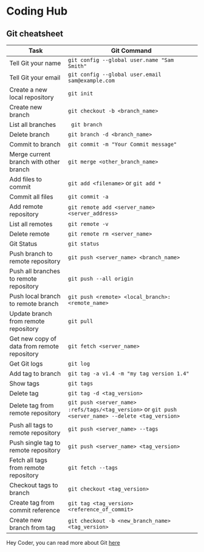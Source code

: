 # Coding Hub 
## Git cheatsheet
| Task | Git Command |
| -------- | -------- |
| Tell Git your name | ```git config --global user.name "Sam Smith" ```|
| Tell Git your email | ``` git config --global user.email sam@example.com ```|
| Create a new local repository | ```git init```|
| Create new branch | ```git checkout -b <branch_name> ```|
| List all branches | ``` git branch```|
| Delete branch | ``` git branch -d <branch_name> ```|
| Commit to branch | ```git commit -m "Your Commit message"```|
| Merge current branch with other branch | ```git merge <other_branch_name> ```
| Add files to commit| ```git add <filename>``` or ```git add * ```|
| Commit all files | ```git commit -a```|
| Add remote repository | ```git remote add <server_name> <server_address>```|
| List all remotes | ```git remote -v ```|
| Delete remote | ```git remote rm <server_name>```|
| Git Status | ```git status```|
| Push branch to remote repository| ```git push <server_name> <branch_name>```|
| Push all branches to remote repository | ```git push --all origin```|
| Push local branch to remote branch | ```git push <remote> <local_branch>:<remote_name>```|
|Update branch from remote repository| ```git pull```|
| Get new copy of data from remote repository| ```git fetch <server_name>```|
| Get Git logs| ```git log```|
| Add tag to branch | ```git tag -a v1.4 -m "my tag version 1.4"``` |
| Show tags | ```git tags```|
| Delete tag | ```git tag -d <tag_version>```|
| Delete tag from remote repository | ```git push <server_name> :refs/tags/<tag_version>``` or ```git push <server_name> --delete <tag_version>```|
| Push all tags to remote repository | ```git push <server_name> --tags ```|
| Push single tag to remote repository| ```git push <server_name> <tag_version>```|
| Fetch all tags from remote repository| ```git fetch --tags```|
| Checkout tags to branch | ```git checkout <tag_version>```|
| Create tag from commit reference | ```git tag <tag_version> <reference_of_commit>```|
| Create new branch from tag | ```git checkout -b <new_branch_name> <tag_version>```|


Hey Coder, you can read more about Git [here](https://git-scm.com/doc)
